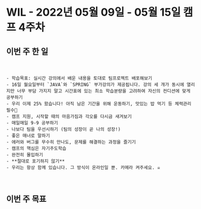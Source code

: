 # WIL - 2022년 05월 09일 - 05월 15일 캠프 4주차


## 이번 주 한 일
<br>

    - 학습목표: 실시간 강의에서 배운 내용을 토대로 팀프로젝트 배포해보기
    - 16일 월요일부터 `JAVA`와 `SPRING` 부가강의가 제공됩니다. 강의 세 개가 동시에 열리지만 너무 부담 가지지 말고 시간표에 있는 최소 학습분량을 고려하여 자신의 컨디션에 맞게 공부하기
    - 우리 이제 25% 왔습니다! 아직 남은 기간을 위해 운동하기, 맛있는 밥 먹기 등 체력관리 필수🏃
    - 캠프 지원, 시작할 때의 마음가짐과 각오를 다시금 새겨보기
    - 매일매일 9-9 공부하기
    - 나보다 팀을 우선시하기 (팀의 성장이 곧 나의 성장!)
    - 좋은 매너로 말하기
    - 에러와 버그를 무수히 만나도, 문제를 해결하는 과정을 즐기기
    - 캠프의 핵심은 자기주도학습
    - 완전히 몰입하기
    - **절대로 포기하지 않기**
    - 우리는 항상 함께 있습니다. 그 방식이 온라인일 뿐. 카메라 켜주세요. ☠️

<br>    

## 이번 주 목표
<br>